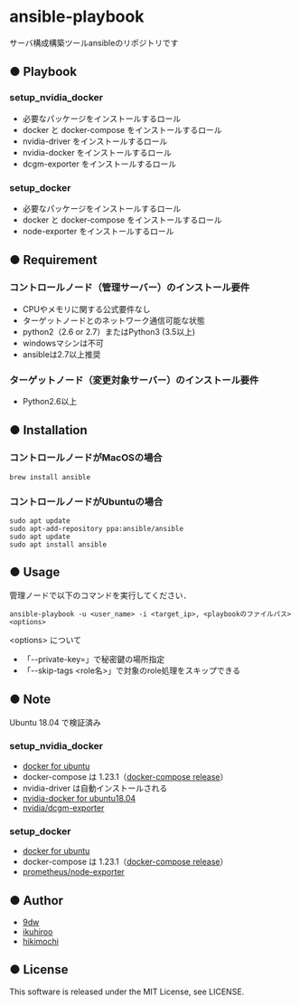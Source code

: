 # ansible-playbook
サーバ構成構築ツールansibleのリポジトリです

## ● Playbook

### setup_nvidia_docker
* 必要なパッケージをインストールするロール 
* docker と docker-compose をインストールするロール 
* nvidia-driver をインストールするロール 
* nvidia-docker をインストールするロール 
* dcgm-exporter をインストールするロール 

### setup_docker
* 必要なパッケージをインストールするロール 
* docker と docker-compose をインストールするロール 
* node-exporter をインストールするロール 

## ● Requirement

### コントロールノード（管理サーバー）のインストール要件

* CPUやメモリに関する公式要件なし
* ターゲットノードとのネットワーク通信可能な状態
* python2（2.6 or 2.7）またはPython3 (3.5以上)
* windowsマシンは不可
* ansibleは2.7以上推奨

### ターゲットノード（変更対象サーバー）のインストール要件

* Python2.6以上

## ● Installation

### コントロールノードがMacOSの場合

```
brew install ansible
```

### コントロールノードがUbuntuの場合

```
sudo apt update
sudo apt-add-repository ppa:ansible/ansible
sudo apt update
sudo apt install ansible
```

## ● Usage
管理ノードで以下のコマンドを実行してください．

```
ansible-playbook -u <user_name> -i <target_ip>, <playbookのファイルパス> <options>
```

\<options> について

* 「--private-key=<private-key>」で秘密鍵の場所指定
* 「--skip-tags <role名>」で対象のrole処理をスキップできる

## ● Note
Ubuntu 18.04 で検証済み

### setup_nvidia_docker
* [docker for ubuntu](https://download.docker.com/linux/ubuntu/)
* docker-compose は 1.23.1（[docker-compose release](https://github.com/docker/compose/releases/)）
* nvidia-driver は自動インストールされる
* [nvidia-docker for ubuntu18.04](https://nvidia.github.io/nvidia-docker/ubuntu18.04/nvidia-docker.list)
* [nvidia/dcgm-exporter](https://hub.docker.com/r/nvidia/dcgm-exporter)

### setup_docker
* [docker for ubuntu](https://download.docker.com/linux/ubuntu/)
* docker-compose は 1.23.1（[docker-compose release](https://github.com/docker/compose/releases/)）
* [prometheus/node-exporter](quay.io/prometheus/node-exporter)

## ● Author
* [9dw](https://github.com/9dw)
* [ikuhiroo](https://github.com/ikuhiroo)
* [hikimochi](https://github.com/hikimochi)

## ● License
This software is released under the MIT License, see LICENSE.
